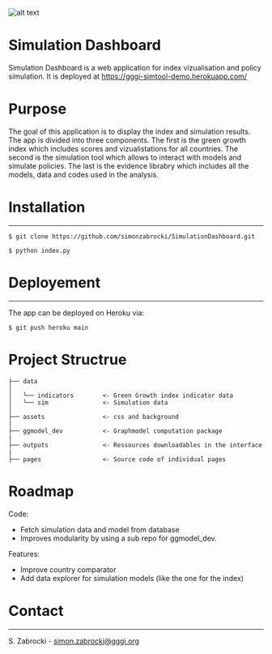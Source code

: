 ![alt text](http://greengrowthindex.gggi.org/wp-content/uploads/2019/09/LOGO_GGGI_GREEN_350x131px_002trans_Prancheta-1.png)

# Simulation Dashboard
Simulation Dashboard is a web application for index vizualisation and policy simulation. It is deployed at https://gggi-simtool-demo.herokuapp.com/

# Purpose
The goal of this application is to display the index and simulation results. The app is divided into three components. The first is the green growth index which includes scores and vizualistations for all countries. The second is the simulation tool which allows to interact with models and simulate policies. The last is the evidence librabry which includes all the models, data and codes used in the analysis. 

# Installation
-------------------
```
$ git clone https://github.com/simonzabrocki/SimulationDashboard.git

$ python index.py
```

# Deployement
-------------------
The app can be deployed on Heroku via:
```
$ git push heroku main
```


# Project Structrue 

    ├── data           
    │   
    │   └── indicators        <- Green Growth index indicator data
    │   └── sim               <- Simulation data
    │
    ├── assets                <- css and background
    |
    ├── ggmodel_dev           <- Graphmodel computation package
    |
    ├── outputs               <- Ressources downloadables in the interface
    |
    ├── pages                 <- Source code of individual pages


# Roadmap

Code: 
- Fetch simulation data and model from database
- Improves modularity by using a sub repo for ggmodel_dev.


Features:
- Improve country comparator
- Add data explorer for simulation models (like the one for the index)

# Contact
---------------
S. Zabrocki - simon.zabrocki@gggi.org

